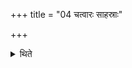 +++
title = "04 चत्वारः साहस्राः"

+++

<details><summary>थिते</summary>

चत्वारः साहस्राः ४
</details>
